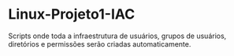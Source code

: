 # Linux-Projeto1-IAC
Scripts onde toda a infraestrutura de usuários, grupos de usuários, diretórios e permissões serão criadas automaticamente.
